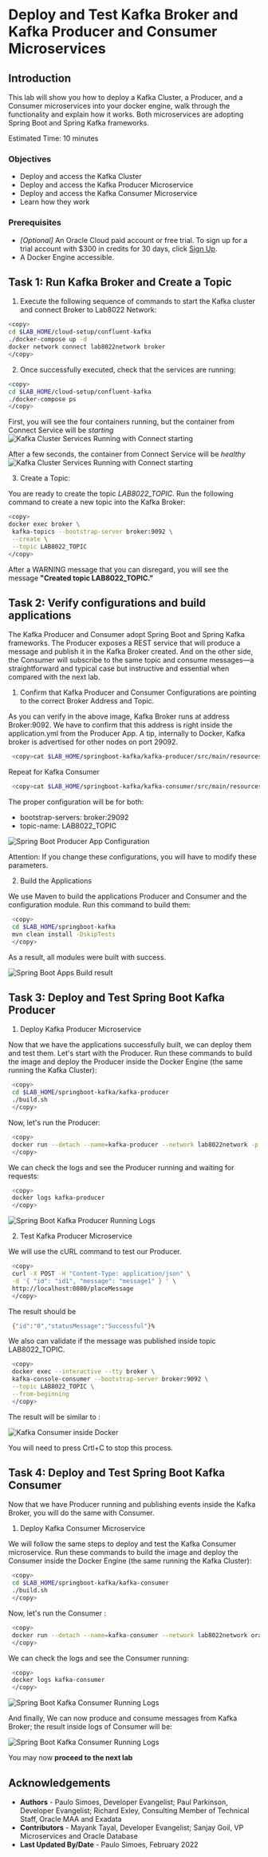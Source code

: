 # Deploy and Test Kafka Broker and Kafka Producer and Consumer Microservices

## Introduction

This lab will show you how to deploy a Kafka Cluster, a Producer, and a Consumer microservices into your docker engine, walk through the functionality and explain how it works. Both microservices are adopting Spring Boot and Spring Kafka frameworks.

Estimated Time: 10 minutes

### Objectives

- Deploy and access the Kafka Cluster
- Deploy and access the Kafka Producer Microservice
- Deploy and access the Kafka Consumer Microservice
- Learn how they work

### Prerequisites

- *[Optional]* An Oracle Cloud paid account or free trial. To sign up for a trial account with $300 in credits for 30 days, click [Sign Up](http://oracle.com/cloud/free).
- A Docker Engine accessible.

## **Task** 1: Run Kafka Broker and Create a Topic

1. Execute the following sequence of commands to start the Kafka cluster and connect Broker to Lab8022 Network:

 ```bash
 <copy>
 cd $LAB_HOME/cloud-setup/confluent-kafka
 ./docker-compose up -d
 docker network connect lab8022network broker
 </copy>
 ```

2. Once successfully executed, check that the services are running:

 ```bash
 <copy>
 cd $LAB_HOME/cloud-setup/confluent-kafka
 ./docker-compose ps
 </copy>
 ```

 First, you will see the four containers running, but the container from Connect Service will be *starting*
 ![Kafka Cluster Services Running with Connect starting](images/kafka-platform-containers-status-starting.png)

 After a few seconds, the container from Connect Service will be *healthy*
 ![Kafka Cluster Services Running with Connect starting](images/kafka-platform-containers-status-healthy.png)

3. Create a Topic:

 You are ready to create the topic *LAB8022_TOPIC*. Run the following command to create a new topic into the Kafka Broker:

 ```bash
 <copy>
 docker exec broker \
  kafka-topics --bootstrap-server broker:9092 \
  --create \
  --topic LAB8022_TOPIC
 </copy>
 ```

 After a WARNING message that you can disregard, you will see the message **"Created topic LAB8022_TOPIC."**

## **Task** 2: Verify configurations and build applications

The Kafka Producer and Consumer adopt Spring Boot and Spring Kafka frameworks. The Producer exposes a REST service that will produce a message and publish it in the Kafka Broker created. And on the other side, the Consumer will subscribe to the same topic and consume messages—a straightforward and typical case but instructive and essential when compared with the next lab.

1. Confirm that Kafka Producer and Consumer Configurations are pointing to the correct Broker Address and Topic.

 As you can verify in the above image, Kafka Broker runs at address Broker:9092. We have to confirm that this address is right inside the application.yml from the Producer App. A tip, internally to Docker, Kafka broker is advertised for other nodes on port 29092.

 ```bash
  <copy>cat $LAB_HOME/springboot-kafka/kafka-producer/src/main/resources/application.yaml</copy>
 ```

 Repeat for Kafka Consumer

 ```bash
  <copy>cat $LAB_HOME/springboot-kafka/kafka-consumer/src/main/resources/application.yaml</copy>
 ```

 The proper configuration will be for both:

- bootstrap-servers: broker:29092
- topic-name: LAB8022_TOPIC

 ![Spring Boot Producer App Configuration](images/springboot-kafka-config.png " ")

 Attention: If you change these configurations, you will have to modify these parameters.

2. Build the Applications

 We use Maven to build the applications Producer and Consumer and the configuration module. Run this command to build them:

 ```bash
  <copy>
  cd $LAB_HOME/springboot-kafka
  mvn clean install -DskipTests
  </copy>
 ```

 As a result, all modules were built with success.

 ![Spring Boot Apps Build result](images/springboot-kafka-build-result.png " ")

## **Task** 3: Deploy and Test Spring Boot Kafka Producer

1. Deploy Kafka Producer Microservice

 Now that we have the applications successfully built, we can deploy them and test them. Let's start with the Producer. Run these commands to build the image and deploy the Producer inside the Docker Engine (the same running the Kafka Cluster):

 ```bash
  <copy>
  cd $LAB_HOME/springboot-kafka/kafka-producer
  ./build.sh
  </copy>
 ```

 Now, let's run the Producer:

 ```bash
  <copy>
  docker run --detach --name=kafka-producer --network lab8022network -p 8080:8080 oracle-developers-kafka-producer:0.0.1-SNAPSHOT
  </copy>
 ```

 We can check the logs and see the Producer running and waiting for requests:

 ```bash
  <copy>
  docker logs kafka-producer
  </copy>
 ```

 ![Spring Boot Kafka Producer Running Logs](images/springboot-kafka-producer-running.png " ")

2. Test Kafka Producer Microservice

 We will use the cURL command to test our Producer.

 ```bash
  <copy>
  curl -X POST -H "Content-Type: application/json" \
  -d '{ "id": "id1", "message": "message1" } ' \
  http://localhost:8080/placeMessage
  </copy>
 ```

 The result should be

 ```bash
  {"id":"0","statusMessage":"Successful"}%
 ```

 We also can validate if the message was published inside topic LAB8022_TOPIC.

 ```bash
  <copy>
  docker exec --interactive --tty broker \
  kafka-console-consumer --bootstrap-server broker:9092 \
  --topic LAB8022_TOPIC \
  --from-beginning
  </copy>
 ```

 The result will be similar to :

 ![Kafka Consumer inside Docker](images/kafka-consumer-docker.png " ")

 You will need to press Crtl+C to stop this process.

## **Task** 4: Deploy and Test Spring Boot Kafka Consumer

Now that we have Producer running and publishing events inside the Kafka Broker, you will do the same with Consumer.

1. Deploy Kafka Consumer Microservice

 We will follow the same steps to deploy and test the Kafka Consumer microservice. Run these commands to build the image and deploy the Consumer inside the Docker Engine (the same running the Kafka Cluster):

 ```bash
  <copy>
  cd $LAB_HOME/springboot-kafka/kafka-consumer
  ./build.sh
  </copy>
 ```

 Now, let's run the Consumer :

 ```bash
  <copy>
  docker run --detach --name=kafka-consumer --network lab8022network oracle-developers-kafka-consumer:0.0.1-SNAPSHOT
  </copy>
 ```

 We can check the logs and see the Consumer running:

 ```bash
  <copy>
  docker logs kafka-consumer
  </copy>
 ```

 ![Spring Boot Kafka Consumer Running Logs](images/springboot-kafka-consumer-running.png " ")

 And finally, We can now produce and consume messages from Kafka Broker; the result inside logs of Consumer will be:

 ![Spring Boot Kafka Consumer Running Logs](images/springboot-kafka-consumer-test.png " ")

You may now **proceed to the next lab**

## Acknowledgements

- **Authors** - Paulo Simoes, Developer Evangelist; Paul Parkinson, Developer Evangelist; Richard Exley, Consulting Member of Technical Staff, Oracle MAA and Exadata
- **Contributors** - Mayank Tayal, Developer Evangelist; Sanjay Goil, VP Microservices and Oracle Database
- **Last Updated By/Date** - Paulo Simoes, February 2022
